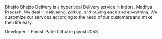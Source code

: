 Bhejdo 
Bhejdo Delivery is a hyperlocal Delivery service in Indore, Madhya Pradesh. We deal in delivering, pickup, and buying each and everything. We customize our services according to the need of our customers and make their life easy.


Developer -:
Piyush Patel 
Github-: piyush2053